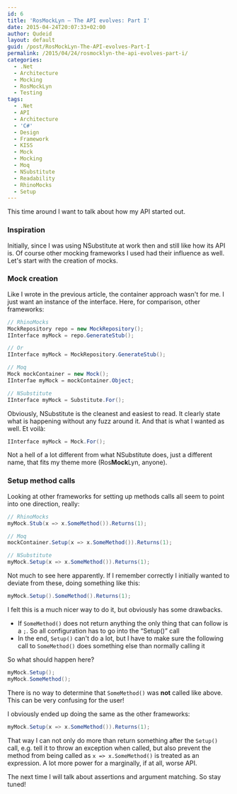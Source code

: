 ```yaml
---
id: 6
title: 'RosMockLyn – The API evolves: Part I'
date: 2015-04-24T20:07:33+02:00
author: Qudeid
layout: default
guid: /post/RosMockLyn-The-API-evolves-Part-I
permalink: /2015/04/24/rosmocklyn-the-api-evolves-part-i/
categories:
  - .Net
  - Architecture
  - Mocking
  - RosMockLyn
  - Testing
tags:
  - .Net
  - API
  - Architecture
  - 'C#'
  - Design
  - Framework
  - KISS
  - Mock
  - Mocking
  - Moq
  - NSubstitute
  - Readability
  - RhinoMocks
  - Setup
---
```

This time around I want to talk about how my API started out.

### Inspiration

Initially, since I was using NSubstitute at work then and still like how its API is. Of course other mocking frameworks I used had their influence as well. Let's start with the creation of mocks.

### Mock creation

Like I wrote in the previous article, the container approach wasn't for me. I just want an instance of the interface. Here, for comparison, other frameworks:

```csharp
// RhinoMocks
MockRepository repo = new MockRepository();
IInterface myMock = repo.GenerateStub();

// Or
IInterface myMock = MockRepository.GenerateStub();

// Moq
Mock mockContainer = new Mock();
IInterfae myMock = mockContainer.Object;

// NSubstitute
IInterface myMock = Substitute.For();
```

Obviously, NSubstitute is the cleanest and easiest to read. It clearly state what is happening without any fuzz around it. And that is what I wanted as well. Et voilà:

```csharp
IInterface myMock = Mock.For();
```

Not a hell of a lot different from what NSubstitute does, just a different name, that fits my theme more (Ros**Mock**Lyn, anyone).

### Setup method calls

Looking at other frameworks for setting up methods calls all seem to point into one direction, really:

```csharp
// RhinoMocks
myMock.Stub(x => x.SomeMethod()).Returns(1);

// Moq
mockContainer.Setup(x => x.SomeMethod()).Returns(1);

// NSubstitute
myMock.Setup(x => x.SomeMethod()).Returns(1);
```

Not much to see here apparently. If I remember correctly I initially wanted to deviate from these, doing something like this:

```csharp
myMock.Setup().SomeMethod().Returns(1);
```

I felt this is a much nicer way to do it, but obviously has some drawbacks.

  * If `SomeMethod()` does not return anything the only thing that can follow is a `;`. So all configuration has to go into the “Setup()” call
  * In the end, `Setup()` can't do a lot, but I have to make sure the following call to `SomeMethod()` does something else than normally calling it

So what should happen here?

```csharp
myMock.Setup();
myMock.SomeMethod();
```

There is no way to determine that `SomeMethod()` was **not** called like above. This can be very confusing for the user!

I obviously ended up doing the same as the other frameworks:

```csharp
myMock.Setup(x => x.SomeMethod()).Returns(1);
```

That way I can not only do more than return something after the `Setup()` call, e.g. tell it to throw an exception when called, but also prevent the method from being called as `x => x.SomeMethod()` is treated as an expression. A lot more power for a marginally, if at all, worse API.

The next time I will talk about assertions and argument matching. So stay tuned!